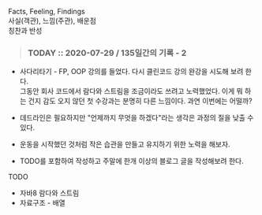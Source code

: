 Facts, Feeling, Findings  
사실(객관), 느낌(주관), 배운점  
칭찬과 반성

> ### TODAY :: 2020-07-29 / 135일간의 기록 - 2 

* 사다리타기 - FP, OOP 강의를 들었다. 다시 클린코드 강의 완강을 시도해 보려 한다.   
  그동안 회사 코드에서 람다와 스트림을 조금이라도 쓰려고 노력했었다. 
  이게 뭐 하는 건지 감도 오지 않던 첫 수강과는 분명히 다른 느낌이다.
  과연 이번에는 어떨까? 

* 데드라인은 필요하지만 "언제까지 무엇을 하겠다"라는 생각은 과정의 질을 낮출 수 있다.

* 운동을 시작했던 것처럼 작은 습관을 만들고 유지하기 위한 노력을 해보자. 
  
* TODO를 포함하여 작성하고 주말에 한개 이상의 블로그 글을 작성해보려 한다.

TODO
- 자바8 람다와 스트림
- 자료구조 - 배열
